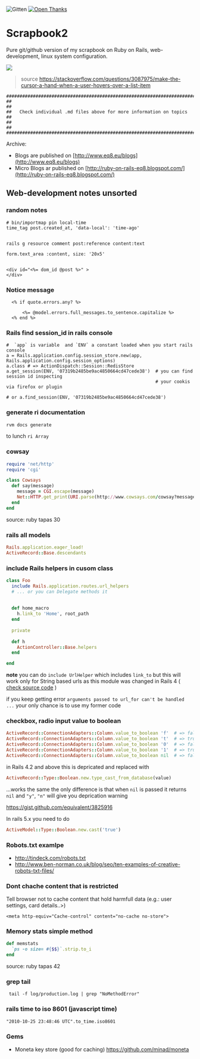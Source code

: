 ![Gitten](http://gittens.r15.railsrumble.com//badge/koudelka/visualixir)
[![Open Thanks](https://thawing-falls-79026.herokuapp.com/images/thanks-1.svg)](https://thawing-falls-79026.herokuapp.com/r/ohtbmxnq)

Scrapbook2
==============

Pure git/github version of my scrapbook on Ruby on Rails, web-development, linux system configuration.


![](https://i.stack.imgur.com/gJYJv.gif)

> source https://stackoverflow.com/questions/3087975/make-the-cursor-a-hand-when-a-user-hovers-over-a-list-item

    ##########################################################################
    ##                                                                      ##
    ##   Check individual .md files above for more information on topics    ##
    ##                                                                      ##
    ##########################################################################
    
Archive: 
* Blogs are published on [http://www.eq8.eu/blogs](http://www.eq8.eu/blogs)
* Micro Blogs ar published on [http://ruby-on-rails-eq8.blogspot.com/](http://ruby-on-rails-eq8.blogspot.com/)


## Web-development notes unsorted


### random notes

```
# bin/importmap pin local-time
time_tag post.created_at, 'data-local': 'time-ago'


rails g resource comment post:reference content:text

form.text_area :content, size: '20x5'


<div id="<%= dom_id @post %>" >
</div>

```

### Notice message

```
  <% if quote.errors.any? %>

      <%= @model.errors.full_messages.to_sentence.capitalize %>
  <% end %>
```

### Rails find session_id in rails console

```
#  `app` is variable  and `ENV` a constant loaded when you start rails console
a = Rails.application.config.session_store.new(app, Rails.application.config.session_options)
a.class # => ActionDispatch::Session::RedisStore
a.get_session(ENV, '07319b2485be9ac4850664cd47cede38')  # you can find session id inspecting
                                                        # your cookis via firefox or plugin

# or a.find_session(ENV, '07319b2485be9ac4850664cd47cede38')
```

### generate ri documentation


```bash
rvm docs generate
```

to lunch `ri Array`

### cowsay

```ruby
require 'net/http'
require 'cgi'

class Cowsays
  def say(message)
    message = CGI.escape(message)
    Net::HTTP.get_print(URI.parse(http://www.cowsays.com/cowsay?message=#{message}))
  end
end
```

source: ruby tapas 30

### rails all models

```ruby
Rails.application.eager_load!
ActiveRecord::Base.descendants
```


### include Rails helpers in cusom class

```ruby
class Foo
  include Rails.application.routes.url_helpers
  # ... or you can Delegate methods it
  
  
  def home_macro
    h.link_to 'Home', root_path
  end
  
  private
  
  def h
    ActionController::Base.helpers
  end

end

```


**note** you can do  `include UrlHelper` which includes `link_to` but this will work only for String based urls as this module was changed in Rails 4 ( [check source code](https://github.com/rails/rails/blob/3d9bd2ac9482eabf4ee0ed286952ccd19207e851/actionview/lib/action_view/helpers/url_helper.rb) ) 

if you keep getting error `arguments passed to url_for can't be handled ...` your only chance is to use my former code

### checkbox, radio input value to boolean

```ruby
ActiveRecord::ConnectionAdapters::Column.value_to_boolean 'f'  # => false
ActiveRecord::ConnectionAdapters::Column.value_to_boolean 't'  # => true
ActiveRecord::ConnectionAdapters::Column.value_to_boolean '0'  # => false
ActiveRecord::ConnectionAdapters::Column.value_to_boolean '1'  # => true
ActiveRecord::ConnectionAdapters::Column.value_to_boolean nil  # => false
```

in Rails 4.2 and above this is depricated and replaced with

```ruby
ActiveRecord::Type::Boolean.new.type_cast_from_database(value)
```

...works the same the only difference is that when `nil` is passed it
returns `nil` and `"y"`, `"n"` will give you deprication warning 

https://gist.github.com/equivalent/3825916

In rails 5.x you need to do 

```ruby
ActiveModel::Type::Boolean.new.cast('true')
```

### Robots.txt examlpe

* http://tindeck.com/robots.txt
* http://www.ben-norman.co.uk/blog/seo/ten-examples-of-creative-robots-txt-files/


### Dont chache content that is restricted 

Tell browser not to cache content that hold harmfull data (e.g.: user settings, card details..>)

    <meta http-equiv="Cache-control" content="no-cache no-store">

### Memory stats simple method

```ruby
def memstats
  `ps -o size= #{$$}`.strip.to_i
end
```

source: ruby tapas 42


### grep tail 

```
 tail -f log/production.log | grep "NoMethodError"
```

### rails time to iso 8601 (javascript time)

```
"2010-10-25 23:48:46 UTC".to_time.iso8601
```

### Gems

* Moneta key store (good for caching) https://github.com/minad/moneta
